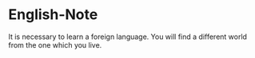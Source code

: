 # English-Note
It is necessary to learn a foreign language. You will find a different world from the one which you live.
